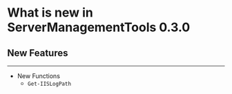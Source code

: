 # What is new in ServerManagementTools 0.3.0

## New Features

---

- New Functions
  - `Get-IISLogPath`

